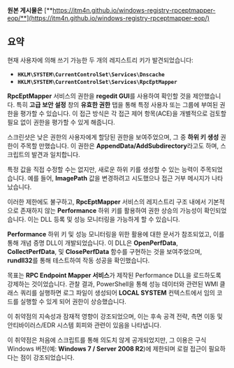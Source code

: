 **원본 게시물은** [**https://itm4n.github.io/windows-registry-rpceptmapper-eop/**](https://itm4n.github.io/windows-registry-rpceptmapper-eop/)

## 요약

현재 사용자에 의해 쓰기 가능한 두 개의 레지스트리 키가 발견되었습니다:

- **`HKLM\SYSTEM\CurrentControlSet\Services\Dnscache`**
- **`HKLM\SYSTEM\CurrentControlSet\Services\RpcEptMapper`**

**RpcEptMapper** 서비스의 권한을 **regedit GUI**를 사용하여 확인할 것을 제안했습니다. 특히 **고급 보안 설정** 창의 **유효한 권한** 탭을 통해 특정 사용자 또는 그룹에 부여된 권한을 평가할 수 있습니다. 이 접근 방식은 각 접근 제어 항목(ACE)을 개별적으로 검토할 필요 없이 권한을 평가할 수 있게 해줍니다.

스크린샷은 낮은 권한의 사용자에게 할당된 권한을 보여주었으며, 그 중 **하위 키 생성** 권한이 주목할 만했습니다. 이 권한은 **AppendData/AddSubdirectory**라고도 하며, 스크립트의 발견과 일치합니다.

특정 값을 직접 수정할 수는 없지만, 새로운 하위 키를 생성할 수 있는 능력이 주목되었습니다. 예를 들어, **ImagePath** 값을 변경하려고 시도했으나 접근 거부 메시지가 나타났습니다.

이러한 제한에도 불구하고, **RpcEptMapper** 서비스의 레지스트리 구조 내에서 기본적으로 존재하지 않는 **Performance** 하위 키를 활용하여 권한 상승의 가능성이 확인되었습니다. 이는 DLL 등록 및 성능 모니터링을 가능하게 할 수 있습니다.

**Performance** 하위 키 및 성능 모니터링을 위한 활용에 대한 문서가 참조되었고, 이를 통해 개념 증명 DLL이 개발되었습니다. 이 DLL은 **OpenPerfData**, **CollectPerfData**, 및 **ClosePerfData** 함수를 구현하는 것을 보여주었으며, **rundll32**를 통해 테스트하여 작동 성공을 확인했습니다.

목표는 **RPC Endpoint Mapper 서비스**가 제작된 Performance DLL을 로드하도록 강제하는 것이었습니다. 관찰 결과, PowerShell을 통해 성능 데이터와 관련된 WMI 클래스 쿼리를 실행하면 로그 파일이 생성되어 **LOCAL SYSTEM** 컨텍스트에서 임의 코드를 실행할 수 있게 되어 권한이 상승했습니다.

이 취약점의 지속성과 잠재적 영향이 강조되었으며, 이는 후속 공격 전략, 측면 이동 및 안티바이러스/EDR 시스템 회피와 관련이 있음을 나타냅니다.

이 취약점은 처음에 스크립트를 통해 의도치 않게 공개되었지만, 그 이용은 구식 Windows 버전(예: **Windows 7 / Server 2008 R2**)에 제한되며 로컬 접근이 필요하다는 점이 강조되었습니다.
